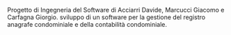 Progetto di Ingegneria del Software di Acciarri Davide, Marcucci Giacomo e Carfagna Giorgio.
sviluppo di un software per la gestione del registro anagrafe condominiale e della contabilità condominiale.
